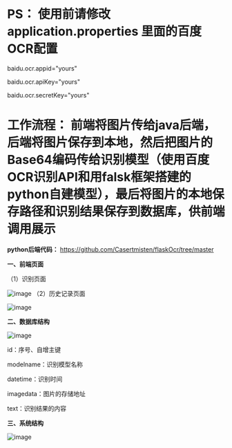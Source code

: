 # PS： 使用前请修改application.properties 里面的百度OCR配置

baidu.ocr.appid="yours"

baidu.ocr.apiKey="yours"

baidu.ocr.secretKey="yours"


# 工作流程： 前端将图片传给java后端，后端将图片保存到本地，然后把图片的Base64编码传给识别模型（使用百度OCR识别API和用falsk框架搭建的python自建模型），最后将图片的本地保存路径和识别结果保存到数据库，供前端调用展示

**python后端代码：** https://github.com/Casertmisten/flaskOcr/tree/master


**一、前端页面**

（1）识别页面

![image](https://github.com/user-attachments/assets/2f0dda74-e72a-4e1c-b403-f3066fc5f7a6)
（2）历史记录页面

![image](https://github.com/user-attachments/assets/b2da063a-05a5-43f2-8a53-1371bbe842df)

**二、数据库结构**

![image](https://github.com/user-attachments/assets/7ffe2bad-5555-4181-aee6-54e644a52e05)

id：序号、自增主键

modelname：识别模型名称

datetime：识别时间

imagedata：图片的存储地址

text：识别结果的内容

**三、系统结构**

![image](https://github.com/user-attachments/assets/3e20a332-d5cd-4983-ae1f-1c1a9251a7d8)




